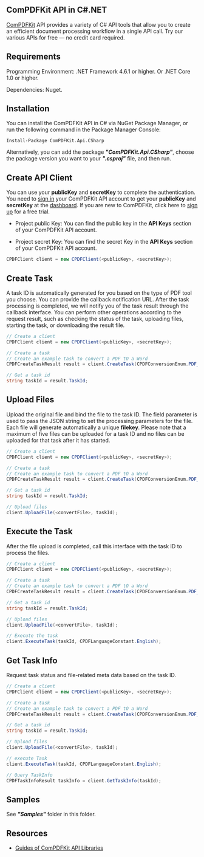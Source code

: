 ## ComPDFKit API in C#.NET

[ComPDFKit](https://api.compdf.com/api/docs/introduction) API provides a variety of C# API tools that allow you to create an efficient document processing workflow in a single API call. Try our various APIs for free — no credit card required.



## Requirements

Programming Environment: .NET Framework 4.6.1 or higher. Or .NET Core 1.0 or higher.

Dependencies: Nuget.



## Installation

You can install the ComPDFKit API in C# via NuGet Package Manager, or run the following command in the Package Manager Console:
``` shell script
Install-Package ComPDFKit.Api.CSharp
```
Alternatively, you can add the package ***"ComPDFKit.Api.CSharp"***, choose the package version you want to your ***".csproj"*** file, and then run.



## Create API Client

You can use your **publicKey** and **secretKey** to complete the authentication. You need to [sign in](https://api.compdf.com/login) your ComPDFKit API account to get your **publicKey** and **secretKey** at the [dashboard](https://api-dashboard.compdf.com/api/keys). If you are new to ComPDFKit, click here to [sign up](https://api.compdf.com/signup) for a free trial.

- Project public Key: You can find the public key in the **API Keys** section of your ComPDFKit API account.

- Project secret Key: You can find the secret Key in the **API Keys** section of your ComPDFKit API account.

```csharp
CPDFClient client = new CPDFClient(<publicKey>, <secretKey>);
```



## Create Task

A task ID is automatically generated for you based on the type of PDF tool you choose. You can provide the callback notification URL. After the task processing is completed, we will notify you of the task result through the callback interface. You can perform other operations according to the request result, such as checking the status of the task, uploading files, starting the task, or downloading the result file.

```csharp
// Create a client
CPDFClient client = new CPDFClient(<publicKey>, <secretKey>);

// Create a task
// Create an example task to convert a PDF tO a Word
CPDFCreateTaskResult result = client.CreateTask(CPDFConversionEnum.PDF_TO_WORD);

// Get a task id
string taskId = result.TaskId;
```



## Upload Files

Upload the original file and bind the file to the task ID. The field parameter is used to pass the JSON string to set the processing parameters for the file. Each file will generate automatically a unique **filekey**. Please note that a maximum of five files can be uploaded for a task ID and no files can be uploaded for that task after it has started.

```csharp
// Create a client
CPDFClient client = new CPDFClient(<publicKey>, <secretKey>);

// Create a task
// Create an example task to convert a PDF tO a Word
CPDFCreateTaskResult result = client.CreateTask(CPDFConversionEnum.PDF_TO_WORD);

// Get a task id
string taskId = result.TaskId;

// Upload files
client.UploadFile(<convertFile>, taskId);
```



## Execute the Task

After the file upload is completed, call this interface with the task ID to process the files.

```csharp
// Create a client
CPDFClient client = new CPDFClient(<publicKey>, <secretKey>);

// Create a task
// Create an example task to convert a PDF tO a Word
CPDFCreateTaskResult result = client.CreateTask(CPDFConversionEnum.PDF_TO_WORD);

// Get a task id
string taskId = result.TaskId;

// Upload files
client.UploadFile(<convertFile>, taskId);

// Execute the task
client.ExecuteTask(taskId, CPDFLanguageConstant.English);
```



## Get Task Info

Request task status and file-related meta data based on the task ID.

```csharp
// Create a client
CPDFClient client = new CPDFClient(<publicKey>, <secretKey>);

// Create a task
// Create an example task to convert a PDF tO a Word
CPDFCreateTaskResult result = client.CreateTask(CPDFConversionEnum.PDF_TO_WORD);

// Get a task id
string taskId = result.TaskId;

// Upload files
client.UploadFile(<convertFile>, taskId);

// execute Task
client.ExecuteTask(taskId, CPDFLanguageConstant.English);

// Query TaskInfo
CPDFTaskInfoResult taskInfo = client.GetTaskInfo(taskId);
```



## Samples

See ***"Samples"*** folder in this folder.



## Resources

* [Guides of ComPDFKit API Libraries](https://api.compdf.com/api-libraries/overview)
